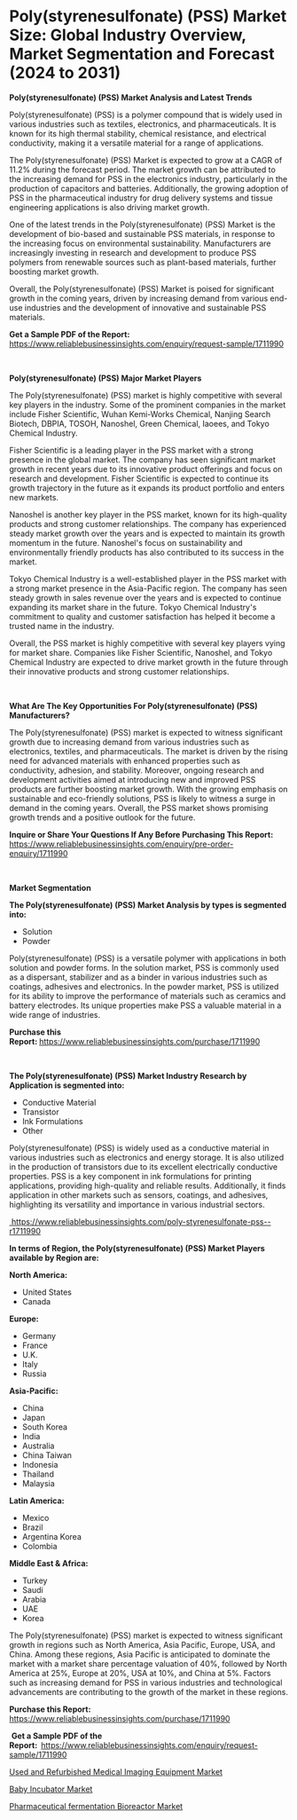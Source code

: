 <p><h1>Poly(styrenesulfonate) (PSS) Market Size: Global Industry Overview, Market Segmentation and Forecast (2024 to 2031)</h1></p><p><strong>Poly(styrenesulfonate) (PSS) Market Analysis and Latest Trends</strong></p>
<p><p>Poly(styrenesulfonate) (PSS) is a polymer compound that is widely used in various industries such as textiles, electronics, and pharmaceuticals. It is known for its high thermal stability, chemical resistance, and electrical conductivity, making it a versatile material for a range of applications.</p><p>The Poly(styrenesulfonate) (PSS) Market is expected to grow at a CAGR of 11.2% during the forecast period. The market growth can be attributed to the increasing demand for PSS in the electronics industry, particularly in the production of capacitors and batteries. Additionally, the growing adoption of PSS in the pharmaceutical industry for drug delivery systems and tissue engineering applications is also driving market growth.</p><p>One of the latest trends in the Poly(styrenesulfonate) (PSS) Market is the development of bio-based and sustainable PSS materials, in response to the increasing focus on environmental sustainability. Manufacturers are increasingly investing in research and development to produce PSS polymers from renewable sources such as plant-based materials, further boosting market growth.</p><p>Overall, the Poly(styrenesulfonate) (PSS) Market is poised for significant growth in the coming years, driven by increasing demand from various end-use industries and the development of innovative and sustainable PSS materials.</p></p>
<p><strong>Get a Sample PDF of the Report:&nbsp;</strong> <a href="https://www.reliablebusinessinsights.com/enquiry/request-sample/1711990">https://www.reliablebusinessinsights.com/enquiry/request-sample/1711990</a></p>
<p>&nbsp;</p>
<p><strong>Poly(styrenesulfonate) (PSS) Major Market Players</strong></p>
<p><p>The Poly(styrenesulfonate) (PSS) market is highly competitive with several key players in the industry. Some of the prominent companies in the market include Fisher Scientific, Wuhan Kemi-Works Chemical, Nanjing Search Biotech, DBPIA, TOSOH, Nanoshel, Green Chemical, Iaoees, and Tokyo Chemical Industry.</p><p>Fisher Scientific is a leading player in the PSS market with a strong presence in the global market. The company has seen significant market growth in recent years due to its innovative product offerings and focus on research and development. Fisher Scientific is expected to continue its growth trajectory in the future as it expands its product portfolio and enters new markets.</p><p>Nanoshel is another key player in the PSS market, known for its high-quality products and strong customer relationships. The company has experienced steady market growth over the years and is expected to maintain its growth momentum in the future. Nanoshel's focus on sustainability and environmentally friendly products has also contributed to its success in the market.</p><p>Tokyo Chemical Industry is a well-established player in the PSS market with a strong market presence in the Asia-Pacific region. The company has seen steady growth in sales revenue over the years and is expected to continue expanding its market share in the future. Tokyo Chemical Industry's commitment to quality and customer satisfaction has helped it become a trusted name in the industry.</p><p>Overall, the PSS market is highly competitive with several key players vying for market share. Companies like Fisher Scientific, Nanoshel, and Tokyo Chemical Industry are expected to drive market growth in the future through their innovative products and strong customer relationships.</p></p>
<p>&nbsp;</p>
<p><strong>What Are The Key Opportunities For Poly(styrenesulfonate) (PSS) Manufacturers?</strong></p>
<p><p>The Poly(styrenesulfonate) (PSS) market is expected to witness significant growth due to increasing demand from various industries such as electronics, textiles, and pharmaceuticals. The market is driven by the rising need for advanced materials with enhanced properties such as conductivity, adhesion, and stability. Moreover, ongoing research and development activities aimed at introducing new and improved PSS products are further boosting market growth. With the growing emphasis on sustainable and eco-friendly solutions, PSS is likely to witness a surge in demand in the coming years. Overall, the PSS market shows promising growth trends and a positive outlook for the future.</p></p>
<p><strong>Inquire or Share Your Questions If Any Before Purchasing This Report:</strong> <a href="https://www.reliablebusinessinsights.com/enquiry/pre-order-enquiry/1711990">https://www.reliablebusinessinsights.com/enquiry/pre-order-enquiry/1711990</a></p>
<p>&nbsp;</p>
<p><strong>Market Segmentation</strong></p>
<p><strong>The Poly(styrenesulfonate) (PSS) Market Analysis by types is segmented into:</strong></p>
<p><ul><li>Solution</li><li>Powder</li></ul></p>
<p><p>Poly(styrenesulfonate) (PSS) is a versatile polymer with applications in both solution and powder forms. In the solution market, PSS is commonly used as a dispersant, stabilizer and as a binder in various industries such as coatings, adhesives and electronics. In the powder market, PSS is utilized for its ability to improve the performance of materials such as ceramics and battery electrodes. Its unique properties make PSS a valuable material in a wide range of industries.</p></p>
<p><strong>Purchase this Report:&nbsp;</strong><a href="https://www.reliablebusinessinsights.com/purchase/1711990">https://www.reliablebusinessinsights.com/purchase/1711990</a></p>
<p>&nbsp;</p>
<p><strong>The Poly(styrenesulfonate) (PSS) Market Industry Research by Application is segmented into:</strong></p>
<p><ul><li>Conductive Material</li><li>Transistor</li><li>Ink Formulations</li><li>Other</li></ul></p>
<p><p>Poly(styrenesulfonate) (PSS) is widely used as a conductive material in various industries such as electronics and energy storage. It is also utilized in the production of transistors due to its excellent electrically conductive properties. PSS is a key component in ink formulations for printing applications, providing high-quality and reliable results. Additionally, it finds application in other markets such as sensors, coatings, and adhesives, highlighting its versatility and importance in various industrial sectors.</p></p>
<p><a href="https://www.reliablebusinessinsights.com/poly-styrenesulfonate-pss--r1711990">&nbsp;https://www.reliablebusinessinsights.com/poly-styrenesulfonate-pss--r1711990</a></p>
<p><strong>In terms of Region, the Poly(styrenesulfonate) (PSS) Market Players available by Region are:</strong></p>
<p>
    <p> <strong> North America: </strong>
        <ul>
            <li>United States</li>
            <li>Canada</li>
        </ul>
        </p> 
    <p> <strong> Europe: </strong>
        <ul>
            <li>Germany</li>
            <li>France</li>
            <li>U.K.</li>
            <li>Italy</li>
            <li>Russia</li>
        </ul>
        </p> 
    <p> <strong> Asia-Pacific: </strong>
        <ul>
            <li>China</li>
            <li>Japan</li>
            <li>South Korea</li>
            <li>India</li>
            <li>Australia</li>
            <li>China Taiwan</li>
            <li>Indonesia</li>
            <li>Thailand</li>
            <li>Malaysia</li>
        </ul>
        </p> 
    <p> <strong> Latin America: </strong>
        <ul>
            <li>Mexico</li>
            <li>Brazil</li>
            <li>Argentina Korea</li>
            <li>Colombia</li>
        </ul>
        </p> 
    <p> <strong> Middle East & Africa: </strong>
        <ul>
            <li>Turkey</li>
            <li>Saudi</li>
            <li>Arabia</li>
            <li>UAE</li>
            <li>Korea</li>
        </ul>
    </p>
    </p>
<p><p>The Poly(styrenesulfonate) (PSS) market is expected to witness significant growth in regions such as North America, Asia Pacific, Europe, USA, and China. Among these regions, Asia Pacific is anticipated to dominate the market with a market share percentage valuation of 40%, followed by North America at 25%, Europe at 20%, USA at 10%, and China at 5%. Factors such as increasing demand for PSS in various industries and technological advancements are contributing to the growth of the market in these regions.</p></p>
<p><strong>Purchase this Report: </strong><a href="https://www.reliablebusinessinsights.com/purchase/1711990">https://www.reliablebusinessinsights.com/purchase/1711990</a></p>
<p>&nbsp;<strong>Get a Sample PDF of the Report:&nbsp;&nbsp;</strong><a href="https://www.reliablebusinessinsights.com/enquiry/request-sample/1711990">https://www.reliablebusinessinsights.com/enquiry/request-sample/1711990</a></p>
<p><strong></strong></p>
<p><p><a href="https://medium.com/@pelloscooterist_44143/global-used-and-refurbished-medical-imaging-equipment-market-size-and-market-trends-analysis-by-19ae5c444356">Used and Refurbished Medical Imaging Equipment Market</a></p><p><a href="https://medium.com/@fkraig64289/market-forecast-global-baby-incubator-trends-and-impact-analysis-2024-2031-by-application-7e64cfc12388">Baby Incubator Market</a></p><p><a href="https://medium.com/@dovansangxd/global-pharmaceutical-fermentation-bioreactor-market-share-and-growth-opportunities-and-market-size-306bca3220bb">Pharmaceutical fermentation Bioreactor Market</a></p></p>